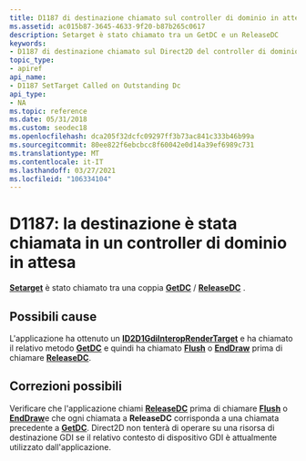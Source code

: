 ```yaml
---
title: D1187 di destinazione chiamato sul controller di dominio in attesa
ms.assetid: ac015b87-3645-4633-9f20-b87b265c0617
description: Setarget è stato chiamato tra un GetDC e un ReleaseDC
keywords:
- D1187 di destinazione chiamato sul Direct2D del controller di dominio in attesa
topic_type:
- apiref
api_name:
- D1187 SetTarget Called on Outstanding Dc
api_type:
- NA
ms.topic: reference
ms.date: 05/31/2018
ms.custom: seodec18
ms.openlocfilehash: dca205f32dcfc09297ff3b73ac841c333b46b99a
ms.sourcegitcommit: 80ee822f6ebcbcc8f60042e0d14a39ef6989c731
ms.translationtype: MT
ms.contentlocale: it-IT
ms.lasthandoff: 03/27/2021
ms.locfileid: "106334104"
---
```

# <a name="d1187-settarget-called-on-outstanding-dc"></a>D1187: la destinazione è stata chiamata in un controller di dominio in attesa

[**Setarget**](/windows/win32/api/d2d1_1/nf-d2d1_1-id2d1devicecontext-settarget) è stato chiamato tra una coppia [**GetDC**](/windows/win32/api/d2d1/nf-d2d1-id2d1gdiinteroprendertarget-getdc) / [**ReleaseDC**](/windows/win32/api/d2d1/nf-d2d1-id2d1gdiinteroprendertarget-releasedc) .






 

## <a name="possible-causes"></a>Possibili cause

L'applicazione ha ottenuto un [**ID2D1GdiInteropRenderTarget**](/windows/win32/api/d2d1/nn-d2d1-id2d1gdiinteroprendertarget) e ha chiamato il relativo metodo [**GetDC**](/windows/win32/api/d2d1/nf-d2d1-id2d1gdiinteroprendertarget-getdc) e quindi ha chiamato [**Flush**](/windows/win32/api/d2d1/nf-d2d1-id2d1rendertarget-flush) o [**EndDraw**](/windows/win32/api/d2d1_1/nf-d2d1_1-id2d1commandsink-enddraw) prima di chiamare [**ReleaseDC**](/windows/win32/api/d2d1/nf-d2d1-id2d1gdiinteroprendertarget-releasedc).

## <a name="possible-fixes"></a>Correzioni possibili

Verificare che l'applicazione chiami [**ReleaseDC**](/windows/win32/api/d2d1/nf-d2d1-id2d1gdiinteroprendertarget-releasedc) prima di chiamare [**Flush**](/windows/win32/api/d2d1/nf-d2d1-id2d1rendertarget-flush) o [**EndDraw**](/windows/win32/api/d2d1_1/nf-d2d1_1-id2d1commandsink-enddraw)e che ogni chiamata a **ReleaseDC** corrisponda a una chiamata precedente a [**GetDC**](/windows/win32/api/d2d1/nf-d2d1-id2d1gdiinteroprendertarget-getdc). Direct2D non tenterà di operare su una risorsa di destinazione GDI se il relativo contesto di dispositivo GDI è attualmente utilizzato dall'applicazione.

 

 
